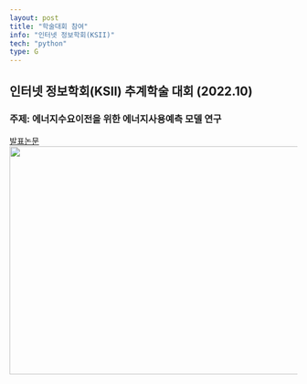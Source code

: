 ```yaml
---
layout: post
title: "학술대회 참여"
info: "인터넷 정보학회(KSII)"
tech: "python"
type: G
---
```


## 인터넷 정보학회(KSII) 추계학술 대회 (2022.10)
### 주제: 에너지수요이전을 위한 에너지사용예측 모델 연구<br/>
[발표논문](https://www.eiric.or.kr/literature/ser_view.php?SnxGubun=INME&mode=total&searchCate=literature&more=Y&research=Y&re_q1=&pg=17&gu=INME020F2&cmd=qryview&SnxIndxNum=251166&rownum=169&totalCnt=15946&q1_t=7Jew6rWs&listUrl=L3NlYXJjaC9yZXN1bHQucGhwP1NueEd1YnVuPUlOTUUmbW9kZT10b3RhbCZzZWFyY2hDYXRlPWxpdGVyYXR1cmUmcTE9JUJGJUFDJUIxJUI4Jm1vcmU9WSZyZXNlYXJjaD1ZJnJlX3ExPSZwZz0xNw==&q1=%25BF%25AC%25B1%25B8)
<br/> 
<img src = "https://github.com/kjhwan98/kjhwan98.github.io/assets/104756502/092c8968-a493-4345-9e99-db8feeba7891" width="600" height="400"/>


